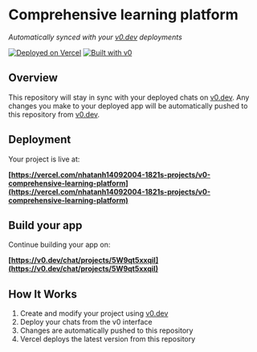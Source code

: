 # Comprehensive learning platform

*Automatically synced with your [v0.dev](https://v0.dev) deployments*

[![Deployed on Vercel](https://img.shields.io/badge/Deployed%20on-Vercel-black?style=for-the-badge&logo=vercel)](https://vercel.com/nhatanh14092004-1821s-projects/v0-comprehensive-learning-platform)
[![Built with v0](https://img.shields.io/badge/Built%20with-v0.dev-black?style=for-the-badge)](https://v0.dev/chat/projects/5W9qt5xxqiI)

## Overview

This repository will stay in sync with your deployed chats on [v0.dev](https://v0.dev).
Any changes you make to your deployed app will be automatically pushed to this repository from [v0.dev](https://v0.dev).

## Deployment

Your project is live at:

**[https://vercel.com/nhatanh14092004-1821s-projects/v0-comprehensive-learning-platform](https://vercel.com/nhatanh14092004-1821s-projects/v0-comprehensive-learning-platform)**

## Build your app

Continue building your app on:

**[https://v0.dev/chat/projects/5W9qt5xxqiI](https://v0.dev/chat/projects/5W9qt5xxqiI)**

## How It Works

1. Create and modify your project using [v0.dev](https://v0.dev)
2. Deploy your chats from the v0 interface
3. Changes are automatically pushed to this repository
4. Vercel deploys the latest version from this repository